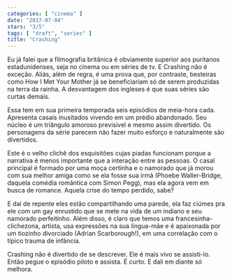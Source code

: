 ```yaml
---
categories: [ "cinema" ]
date: "2017-07-04"
stars: "3/5"
tags: [ "draft", "series" ]
title: "Crashing"
---
```

Eu já falei que a filmografia britânica é obviamente superior aos puritanos estadunidenses, seja no cinema ou em séries de tv. E Crashing não é exceção. Aliás, além de regra, é uma prova que, por contraste, besteiras como How I Met Your Mother já se beneficiariam só de serem produzidas na terra da rainha. A desvantagem dos ingleses é que suas séries são curtas demais.

Essa tem em sua primeira temporada seis episódios de meia-hora cada. Apresenta casais inusitados vivendo em um prédio abandonado. Seu núcleo é um triângulo amoroso previsível e mesmo assim divertido. Os personagens da série parecem não fazer muito esforço e naturalmente são divertidos.

Este é o velho clichê dos esquisitões cujas piadas funcionam porque a narrativa é menos importante que a interação entre as pessoas. O casal principal é formado por uma moça certinha e o namorado que já morou com sua melhor amiga como se ela fosse sua irmã (Phoebe Waller-Bridge, daquela comédia romântica com Simon Pegg), mas ela agora vem em busca de romance. Aquela crise do tempo perdido, sabe?

E daí de repente eles estão compartilhando uma parede, ela faz ciúmes pra ele com um gay enrustido que se mete na vida de um indiano e seu namorado perfeitinho. Além disso, é claro que temos uma francesinha-clichezona, artista, usa expressões na sua língua-mãe e é apaixonada por um tiozinho divorciado (Adrian Scarborough!), em uma correlação com o típico trauma de infância.

Crashing não é divertido de se descrever. Ele é mais vivo se assisti-lo. Então pegue o episódio piloto e assista. É curto. E dali em diante só melhora.
